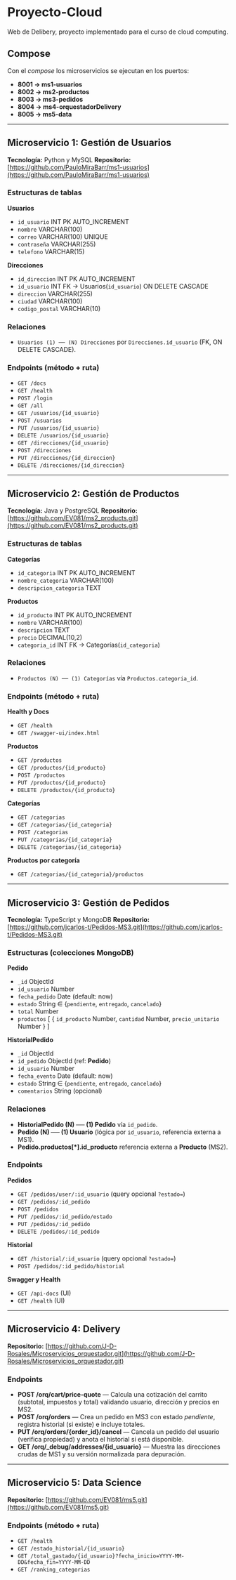 # Proyecto-Cloud

Web de Delibery, proyecto implementado para el curso de cloud computing.

## Compose

Con el *compose* los microservicios se ejecutan en los puertos:

* **8001 → ms1-usuarios**
* **8002 → ms2-productos**
* **8003 → ms3-pedidos**
* **8004 → ms4-orquestadorDelivery**
* **8005 → ms5-data**

---

## Microservicio 1: Gestión de Usuarios

**Tecnología:** Python y MySQL
**Repositorio:** [https://github.com/PauloMiraBarr/ms1-usuarios](https://github.com/PauloMiraBarr/ms1-usuarios)

### Estructuras de tablas

**Usuarios**

* `id_usuario` INT PK AUTO_INCREMENT
* `nombre` VARCHAR(100)
* `correo` VARCHAR(100) UNIQUE
* `contraseña` VARCHAR(255)
* `telefono` VARCHAR(15)

**Direcciones**

* `id_direccion` INT PK AUTO_INCREMENT
* `id_usuario` INT FK → Usuarios(`id_usuario`) ON DELETE CASCADE
* `direccion` VARCHAR(255)
* `ciudad` VARCHAR(100)
* `codigo_postal` VARCHAR(10)

### Relaciones

* `Usuarios (1) ── (N) Direcciones` por `Direcciones.id_usuario` (FK, ON DELETE CASCADE).

### Endpoints (método + ruta)

* `GET /docs`
* `GET /health`
* `POST /login`
* `GET /all`
* `GET /usuarios/{id_usuario}`
* `POST /usuarios`
* `PUT /usuarios/{id_usuario}`
* `DELETE /usuarios/{id_usuario}`
* `GET /direcciones/{id_usuario}`
* `POST /direcciones`
* `PUT /direcciones/{id_direccion}`
* `DELETE /direcciones/{id_direccion}`

---

## Microservicio 2: Gestión de Productos

**Tecnología:** Java y PostgreSQL
**Repositorio:** [https://github.com/EV081/ms2_products.git](https://github.com/EV081/ms2_products.git)

### Estructuras de tablas

**Categorías**

* `id_categoria` INT PK AUTO_INCREMENT
* `nombre_categoria` VARCHAR(100)
* `descripcion_categoria` TEXT

**Productos**

* `id_producto` INT PK AUTO_INCREMENT
* `nombre` VARCHAR(100)
* `descripcion` TEXT
* `precio` DECIMAL(10,2)
* `categoria_id` INT FK → Categorías(`id_categoria`)

### Relaciones

* `Productos (N) ── (1) Categorías` vía `Productos.categoria_id`.

### Endpoints (método + ruta)

**Health y Docs**

* `GET /health`
* `GET /swagger-ui/index.html`

**Productos**

* `GET /productos`
* `GET /productos/{id_producto}`
* `POST /productos`
* `PUT /productos/{id_producto}`
* `DELETE /productos/{id_producto}`

**Categorías**

* `GET /categorias`
* `GET /categorias/{id_categoria}`
* `POST /categorias`
* `PUT /categorias/{id_categoria}`
* `DELETE /categorias/{id_categoria}`

**Productos por categoría**

* `GET /categorias/{id_categoria}/productos`

---

## Microservicio 3: Gestión de Pedidos

**Tecnología:** TypeScript y MongoDB
**Repositorio:** [https://github.com/jcarlos-t/Pedidos-MS3.git](https://github.com/jcarlos-t/Pedidos-MS3.git)

### Estructuras (colecciones MongoDB)

**Pedido**

* `_id` ObjectId
* `id_usuario` Number
* `fecha_pedido` Date (default: now)
* `estado` String ∈ {`pendiente`, `entregado`, `cancelado`}
* `total` Number
* `productos` [ { `id_producto` Number, `cantidad` Number, `precio_unitario` Number } ]

**HistorialPedido**

* `_id` ObjectId
* `id_pedido` ObjectId (ref: **Pedido**)
* `id_usuario` Number
* `fecha_evento` Date (default: now)
* `estado` String ∈ {`pendiente`, `entregado`, `cancelado`}
* `comentarios` String (opcional)

### Relaciones

* **HistorialPedido (N) ── (1) Pedido** vía `id_pedido`.
* **Pedido (N) ── (1) Usuario** (lógica por `id_usuario`, referencia externa a MS1).
* **Pedido.productos[*].id_producto** referencia externa a **Producto** (MS2).

### Endpoints

**Pedidos**

* `GET /pedidos/user/:id_usuario`  (query opcional `?estado=`)
* `GET /pedidos/:id_pedido`
* `POST /pedidos`
* `PUT /pedidos/:id_pedido/estado`
* `PUT /pedidos/:id_pedido`
* `DELETE /pedidos/:id_pedido`

**Historial**

* `GET /historial/:id_usuario`  (query opcional `?estado=`)
* `POST /pedidos/:id_pedido/historial`

**Swagger y Health**

* `GET /api-docs` (UI)
* `GET /health` (UI)

---

## Microservicio 4: Delivery

**Repositorio:** [https://github.com/J-D-Rosales/Microservicios_orquestador.git](https://github.com/J-D-Rosales/Microservicios_orquestador.git)

### Endpoints

* **POST /orq/cart/price-quote** — Calcula una cotización del carrito (subtotal, impuestos y total) validando usuario, dirección y precios en MS2.
* **POST /orq/orders** — Crea un pedido en MS3 con estado *pendiente*, registra historial (si existe) e incluye totales.
* **PUT /orq/orders/{order_id}/cancel** — Cancela un pedido del usuario (verifica propiedad) y anota el historial si está disponible.
* **GET /orq/_debug/addresses/{id_usuario}** — Muestra las direcciones crudas de MS1 y su versión normalizada para depuración.

---

## Microservicio 5: Data Science

**Repositorio:** [https://github.com/EV081/ms5.git](https://github.com/EV081/ms5.git)

### Endpoints (método + ruta)

* `GET /health`
* `GET /estado_historial/{id_usuario}`
* `GET /total_gastado/{id_usuario}?fecha_inicio=YYYY-MM-DD&fecha_fin=YYYY-MM-DD`
* `GET /ranking_categorias`
